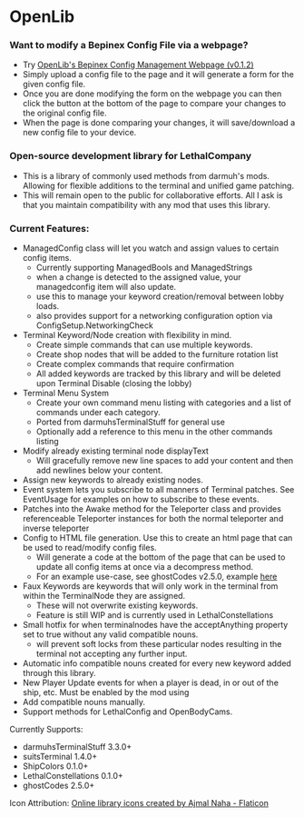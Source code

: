 # OpenLib

### Want to modify a Bepinex Config File via a webpage?
- Try [OpenLib's Bepinex Config Management Webpage (v0.1.2)](https://darmuh.github.io/OpenLib/OpenLib/Website/Examples/ConfigManagement.html)
- Simply upload a config file to the page and it will generate a form for the given config file.
- Once you are done modifying the form on the webpage you can then click the button at the bottom of the page to compare your changes to the original config file.
- When the page is done comparing your changes, it will save/download a new config file to your device.

### Open-source development library for LethalCompany

- This is a library of commonly used methods from darmuh's mods. Allowing for flexible additions to the terminal and unified game patching.
- This will remain open to the public for collaborative efforts. All I ask is that you maintain compatibility with any mod that uses this library.


### Current Features:
- ManagedConfig class will let you watch and assign values to certain config items.
	- Currently supporting ManagedBools and ManagedStrings
	- when a change is detected to the assigned value, your managedconfig item will also update.
	- use this to manage your keyword creation/removal between lobby loads.
	- also provides support for a networking configuration option via ConfigSetup.NetworkingCheck
- Terminal Keyword/Node creation with flexibility in mind.
	- Create simple commands that can use multiple keywords.
	- Create shop nodes that will be added to the furniture rotation list
	- Create complex commands that require confirmation
	- All added keywords are tracked by this library and will be deleted upon Terminal Disable (closing the lobby)
- Terminal Menu System
	- Create your own command menu listing with categories and a list of commands under each category.
	- Ported from darmuhsTerminalStuff for general use
	- Optionally add a reference to this menu in the other commands listing
- Modify already existing terminal node displayText
	- Will gracefully remove new line spaces to add your content and then add newlines below your content.
- Assign new keywords to already existing nodes.
- Event system lets you subscribe to all manners of Terminal patches. See EventUsage for examples on how to subscribe to these events.
- Patches into the Awake method for the Teleporter class and provides referenceable Teleporter instances for both the normal teleporter and inverse teleporter
- Config to HTML file generation. Use this to create an html page that can be used to read/modify config files.
	- Will generate a code at the bottom of the page that can be used to update all config items at once via a decompress method.
	- For an example use-case, see ghostCodes v2.5.0, example [here](https://darmuh.github.io/OpenLib/OpenLib/Website/Examples/darmuh.ghostCodes.Setup.cfg_generator.htm)
- Faux Keywords are keywords that will only work in the terminal from within the TerminalNode they are assigned.
	- These will not overwrite existing keywords.
	- Feature is still WIP and is currently used in LethalConstellations
- Small hotfix for when terminalnodes have the acceptAnything property set to true without any valid compatible nouns.
	- will prevent soft locks from these particular nodes resulting in the terminal not accepting any further input.
- Automatic info compatible nouns created for every new keyword added through this library.
- New Player Update events for when a player is dead, in or out of the ship, etc. Must be enabled by the mod using
- Add compatible nouns manually.
- Support methods for LethalConfig and OpenBodyCams.

Currently Supports:
 - darmuhsTerminalStuff 3.3.0+
 - suitsTerminal 1.4.0+
 - ShipColors 0.1.0+
 - LethalConstellations 0.1.0+
 - ghostCodes 2.5.0+

Icon Attribution:
[Online library icons created by Ajmal Naha - Flaticon](https://www.flaticon.com/free-icons/online-library)